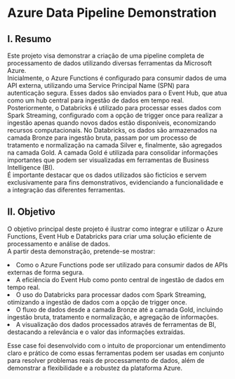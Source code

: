 # Azure Data Pipeline Demonstration

## I. Resumo
Este projeto visa demonstrar a criação de uma pipeline completa de processamento de dados utilizando diversas ferramentas da Microsoft Azure. 
<br>Inicialmente, o Azure Functions é configurado para consumir dados de uma API externa, utilizando uma Service Principal Name (SPN) para autenticação segura. Esses dados são enviados para o Event Hub, que atua como um hub central para ingestão de dados em tempo real. Posteriormente, o Databricks é utilizado para processar esses dados com Spark Streaming, configurado com a opção de trigger once para realizar a ingestão apenas quando novos dados estão disponíveis, economizando recursos computacionais. No Databricks, os dados são armazenados na camada Bronze para ingestão bruta, passam por um processo de tratamento e normalização na camada Silver e, finalmente, são agregados na camada Gold. A camada Gold é utilizada para consolidar informações importantes que podem ser visualizadas em ferramentas de Business Intelligence (BI). 
<br>É importante destacar que os dados utilizados são fictícios e servem exclusivamente para fins demonstrativos, evidenciando a funcionalidade e a integração das diferentes ferramentas.

## II. Objetivo
O objetivo principal deste projeto é ilustrar como integrar e utilizar o Azure Functions, Event Hub e Databricks para criar uma solução eficiente de processamento e análise de dados. 
<br>A partir desta demonstração, pretende-se mostrar:
<li>Como o Azure Functions pode ser utilizado para consumir dados de APIs externas de forma segura.
<li>A eficiência do Event Hub como ponto central de ingestão de dados em tempo real.
<li>O uso do Databricks para processar dados com Spark Streaming, otimizando a ingestão de dados com a opção de trigger once.
<li>O fluxo de dados desde a camada Bronze até a camada Gold, incluindo ingestão bruta, tratamento e normalização, e agregação de informações.
<li>A visualização dos dados processados através de ferramentas de BI, destacando a relevância e o valor das informações extraídas.

Esse case foi desenvolvido com o intuito de proporcionar um entendimento claro e prático de como essas ferramentas podem ser usadas em conjunto para resolver problemas reais de processamento de dados, além de demonstrar a flexibilidade e a robustez da plataforma Azure.
